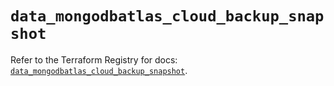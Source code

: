 # `data_mongodbatlas_cloud_backup_snapshot`

Refer to the Terraform Registry for docs: [`data_mongodbatlas_cloud_backup_snapshot`](https://registry.terraform.io/providers/mongodb/mongodbatlas/1.24.0/docs/data-sources/cloud_backup_snapshot).
